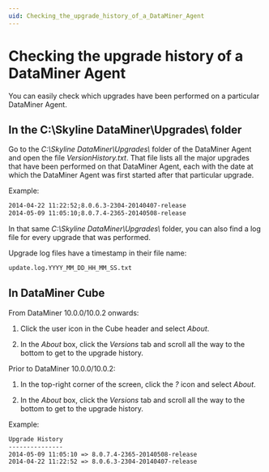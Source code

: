 ```yaml
---
uid: Checking_the_upgrade_history_of_a_DataMiner_Agent
---
```


# Checking the upgrade history of a DataMiner Agent

You can easily check which upgrades have been performed on a particular DataMiner Agent.

## In the C:\\Skyline DataMiner\\Upgrades\\ folder

Go to the *C:\\Skyline DataMiner\\Upgrades\\* folder of the DataMiner Agent and open the file *VersionHistory.txt*. That file lists all the major upgrades that have been performed on that DataMiner Agent, each with the date at which the DataMiner Agent was first started after that particular upgrade.

Example:

```txt
2014-04-22 11:22:52;8.0.6.3-2304-20140407-release
2014-05-09 11:05:10;8.0.7.4-2365-20140508-release
```

In that same *C:\\Skyline DataMiner\\Upgrades\\* folder, you can also find a log file for every upgrade that was performed.

Upgrade log files have a timestamp in their file name:

```txt
update.log.YYYY_MM_DD_HH_MM_SS.txt
```

## In DataMiner Cube

From DataMiner 10.0.0/10.0.2 onwards:

1. Click the user icon in the Cube header and select *About*.

1. In the *About* box, click the *Versions* tab and scroll all the way to the bottom to get to the upgrade history.

Prior to DataMiner 10.0.0/10.0.2:

1. In the top-right corner of the screen, click the *?* icon and select *About*.

1. In the *About* box, click the *Versions* tab and scroll all the way to the bottom to get to the upgrade history.

Example:

```txt
Upgrade History
---------------
2014-05-09 11:05:10 => 8.0.7.4-2365-20140508-release
2014-04-22 11:22:52 => 8.0.6.3-2304-20140407-release
```
